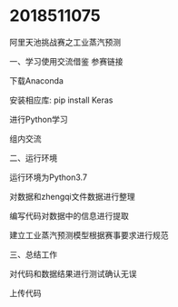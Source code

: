 # 2018511075
阿里天池挑战赛之工业蒸汽预测

一、学习使用交流借鉴 参赛链接

下载Anaconda 

安装相应库: pip install Keras 

进行Python学习

组内交流

二、运行环境

运行环境为Python3.7

对数据和zhengqi文件数据进行整理

编写代码对数据中的信息进行提取

建立工业蒸汽预测模型根据赛事要求进行规范

三、总结工作

对代码和数据结果进行测试确认无误

上传代码



